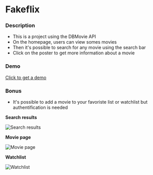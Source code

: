 # Fakeflix

### Description

* This is a project using the DBMovie API
* On the homepage, users can view somes movies
* Then it's possible to search for any movie using the search bar
* Click on the poster to get more information about a movie 

### Demo 
 <a href="http://fakeflix.delmerie.fr/home" target="_blank">Click to get a demo</a>

### Bonus
* It's possible to add a movie to your favoriste list or watchlist but authentification is needed


**Search results**

![Search results](https://github.com/jdelmerie/fakeflix/tree/main/src/assets/img/search.png?raw=true)

**Movie page**

![Movie page](https://github.com/jdelmerie/fakeflix/tree/main/src/assets/img/moviePage.png?raw=true)

**Watchlist**

![Watchlist](https://github.com/jdelmerie/fakeflix/tree/main/src/assets/img/watchlist.png?raw=true)
